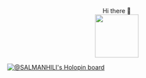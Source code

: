 <center>Hi there 👋</center>
<div id="header" align="center">
  <img src="https://media.giphy.com/media/M9gbBd9nbDrOTu1Mqx/giphy.gif" width="100"/>
</div>

[![@SALMANHILI's Holopin board](https://holopin.me/salmanhili)](https://holopin.io/@salmanhili)

